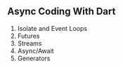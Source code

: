 ## Async Coding With Dart

1. Isolate and Event Loops
1. Futures
1. Streams
1. Async/Await
1. Generators